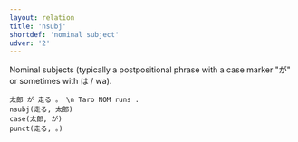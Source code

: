 ```yaml
---
layout: relation
title: 'nsubj'
shortdef: 'nominal subject'
udver: '2'
---
```


Nominal subjects (typically a postpositional phrase with a case marker "が" or sometimes with は / wa).

~~~ sdparse
太郎 が 走る 。 \n Taro NOM runs .
nsubj(走る, 太郎)
case(太郎, が)
punct(走る, 。)
~~~
<!-- Interlanguage links updated Pá kvě 14 11:09:12 CEST 2021 -->
